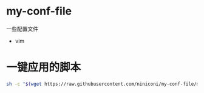 # my-conf-file
一些配置文件
- vim

# 一键应用的脚本
```bash
sh -c "$(wget https://raw.githubusercontent.com/niniconi/my-conf-file/master/install.sh -O -)"
```
